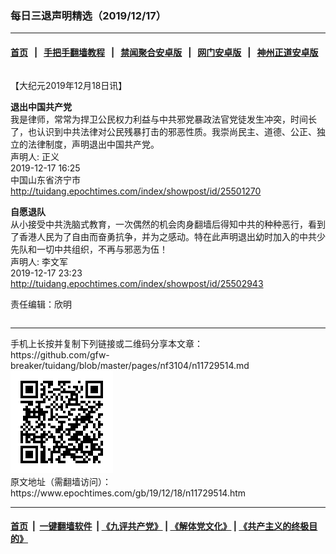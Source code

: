 ### 每日三退声明精选（2019/12/17）
------------------------

#### [首页](https://github.com/gfw-breaker/banned-news1/blob/master/README.md) &nbsp;&nbsp;|&nbsp;&nbsp; [手把手翻墙教程](https://github.com/gfw-breaker/guides/wiki) &nbsp;&nbsp;|&nbsp;&nbsp; [禁闻聚合安卓版](https://github.com/gfw-breaker/bn-android) &nbsp;&nbsp;|&nbsp;&nbsp; [网门安卓版](https://github.com/oGate2/oGate) &nbsp;&nbsp;|&nbsp;&nbsp; [神州正道安卓版](https://github.com/SzzdOgate/update) 



<div class="column" id="artbody" itemprop="articleBody">
 <!-- article content begin -->
 <p>
  【大纪元2019年12月18日讯】
 </p>
 <p>
  <strong>
   退出中国共产党
  </strong>
  <br/>
  我是律师，常常为捍卫公民权力利益与中共邪党暴政法官党徒发生冲突，时间长了，也认识到中共法律对公民残暴打击的邪恶性质。我崇尚民主、道德、公正、独立的法律制度，声明退出中国共产党。
  <br/>
  声明人: 正义
  <br/>
  2019-12-17 16:25
  <br/>
  中国山东省济宁市
  <br/>
  <a href="http://tuidang.epochtimes.com/index/showpost/id/25501270">
   http://tuidang.epochtimes.com/index/showpost/id/25501270
  </a>
 </p>
 <p>
  <strong>
   自愿退队
  </strong>
  <br/>
  从小接受中共洗脑式教育，一次偶然的机会肉身翻墙后得知中共的种种恶行，看到了香港人民为了自由而奋勇抗争，并为之感动。特在此声明退出幼时加入的中共少先队和一切中共组织，不再与邪恶为伍！
  <br/>
  声明人: 李文军
  <br/>
  2019-12-17 23:23
  <br/>
  <a href="http://tuidang.epochtimes.com/index/showpost/id/25502943">
   http://tuidang.epochtimes.com/index/showpost/id/25502943
  </a>
 </p>
 <p>
  责任编辑：欣明
 </p>
 <!-- article content end -->
 <div id="below_article_ad">
  <div id="below_article_ad_inner">
  </div>
 </div>
</div>

<hr/>
手机上长按并复制下列链接或二维码分享本文章：<br/>
https://github.com/gfw-breaker/tuidang/blob/master/pages/nf3104/n11729514.md <br/>
<a href='https://github.com/gfw-breaker/tuidang/blob/master/pages/nf3104/n11729514.md'><img src='https://github.com/gfw-breaker/tuidang/blob/master/pages/nf3104/n11729514.md.png'/></a> <br/>
原文地址（需翻墙访问）：https://www.epochtimes.com/gb/19/12/18/n11729514.htm


------------------------
#### [首页](https://github.com/gfw-breaker/banned-news/blob/master/README.md) &nbsp;|&nbsp; [一键翻墙软件](https://github.com/gfw-breaker/nogfw/blob/master/README.md) &nbsp;| [《九评共产党》](https://github.com/gfw-breaker/9ping.md/blob/master/README.md#九评之一评共产党是什么) | [《解体党文化》](https://github.com/gfw-breaker/jtdwh.md/blob/master/README.md) | [《共产主义的终极目的》](https://github.com/gfw-breaker/gczydzjmd.md/blob/master/README.md)


<img src='http://gfw-breaker.win/tuidang/pages/nf3104/n11729514.md' width='0px' height='0px'/>